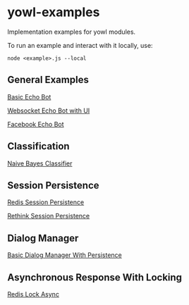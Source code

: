 # yowl-examples

Implementation examples for yowl modules.

To run an example and interact with it locally, use:

```
node <example>.js --local
```

## General Examples

[Basic Echo Bot](examples/echo/bot.js)

[Websocket Echo Bot with UI](examples/web/)

[Facebook Echo Bot](examples/facebook/bot.js)

## Classification

[Naive Bayes Classifier](examples/classification/bot.js)

## Session Persistence

[Redis Session Persistence](examples/redis-session/bot.js)

[Rethink Session Persistence](examples/rethink-session/bot.js)

## Dialog Manager

[Basic Dialog Manager With Persistence](examples/dialog/bot.js)

## Asynchronous Response With Locking

[Redis Lock Async](examples/locked-interactions/bot.js)
